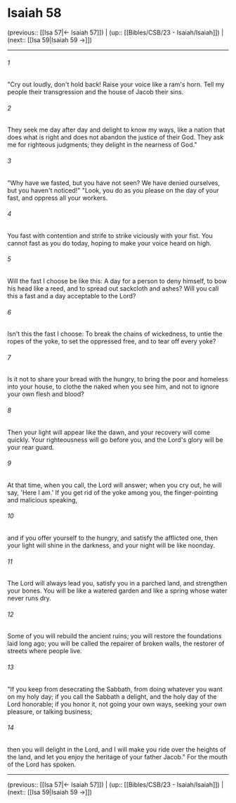 # Isaiah 58

(previous:: [[Isa 57|← Isaiah 57]]) | (up:: [[Bibles/CSB/23 - Isaiah/Isaiah]]) | (next:: [[Isa 59|Isaiah 59 →]])

***


###### 1 
"Cry out loudly, don't hold back! Raise your voice like a ram's horn. Tell my people their transgression and the house of Jacob their sins. 

###### 2 
They seek me day after day and delight to know my ways, like a nation that does what is right and does not abandon the justice of their God. They ask me for righteous judgments; they delight in the nearness of God." 

###### 3 
"Why have we fasted, but you have not seen? We have denied ourselves, but you haven't noticed!" "Look, you do as you please on the day of your fast, and oppress all your workers. 

###### 4 
You fast with contention and strife to strike viciously with your fist. You cannot fast as you do today, hoping to make your voice heard on high. 

###### 5 
Will the fast I choose be like this: A day for a person to deny himself, to bow his head like a reed, and to spread out sackcloth and ashes? Will you call this a fast and a day acceptable to the Lord? 

###### 6 
Isn't this the fast I choose: To break the chains of wickedness, to untie the ropes of the yoke, to set the oppressed free, and to tear off every yoke? 

###### 7 
Is it not to share your bread with the hungry, to bring the poor and homeless into your house, to clothe the naked when you see him, and not to ignore your own flesh and blood? 

###### 8 
Then your light will appear like the dawn, and your recovery will come quickly. Your righteousness will go before you, and the Lord's glory will be your rear guard. 

###### 9 
At that time, when you call, the Lord will answer; when you cry out, he will say, 'Here I am.' If you get rid of the yoke among you, the finger-pointing and malicious speaking, 

###### 10 
and if you offer yourself to the hungry, and satisfy the afflicted one, then your light will shine in the darkness, and your night will be like noonday. 

###### 11 
The Lord will always lead you, satisfy you in a parched land, and strengthen your bones. You will be like a watered garden and like a spring whose water never runs dry. 

###### 12 
Some of you will rebuild the ancient ruins; you will restore the foundations laid long ago; you will be called the repairer of broken walls, the restorer of streets where people live. 

###### 13 
"If you keep from desecrating the Sabbath, from doing whatever you want on my holy day; if you call the Sabbath a delight, and the holy day of the Lord honorable; if you honor it, not going your own ways, seeking your own pleasure, or talking business; 

###### 14 
then you will delight in the Lord, and I will make you ride over the heights of the land, and let you enjoy the heritage of your father Jacob." For the mouth of the Lord has spoken.

***

(previous:: [[Isa 57|← Isaiah 57]]) | (up:: [[Bibles/CSB/23 - Isaiah/Isaiah]]) | (next:: [[Isa 59|Isaiah 59 →]])
